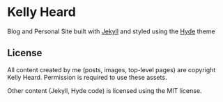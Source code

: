 # Kelly Heard

Blog and Personal Site built with [Jekyll](http://jekyllrb.com) and styled using the [Hyde](http://hyde.getpoole.com/) theme

## License

All content created by me (posts, images, top-level pages) are copyright Kelly Heard. Permission is required to use these assets. 

Other content (Jekyll, Hyde code) is licensed using the MIT license.